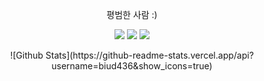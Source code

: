 <p align="center">
  평범한 사람 :)
</p>



<p align="center">
  <img src="https://img.shields.io/badge/Node.js-339933?style=flat-square&logo=Node.js&logoColor=white"/></a>
  <img src="https://img.shields.io/badge/JavaScript-F7DF1E?style=flat-square&logo=JavaScript&logoColor=white"/></a>
  <a href="https://discord.gg/6Ukj9NVwZz"><img src="https://img.shields.io/badge/T.aca Discord-5865F2?style=flat-square&logo=Discord&logoColor=white&link=https://discord.gg/6Ukj9NVwZz"/></a>
</p>

<p align="center">
  ![Github Stats](https://github-readme-stats.vercel.app/api?username=biud436&show_icons=true)
</p>
